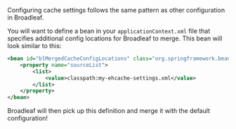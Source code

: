 Configuring cache settings follows the same pattern as other configuration in Broadleaf.

You will want to define a bean in your `applicationContext.xml` file that specifies additional config locations for Broadleaf to merge. This bean will look similar to this:

```xml
<bean id="blMergedCacheConfigLocations" class="org.springframework.beans.factory.config.ListFactoryBean">
    <property name="sourceList">
        <list>
            <value>classpath:my-ehcache-settings.xml</value>
        </list>
    </property>
</bean>
```

Broadleaf will then pick up this definition and merge it with the default configuration!
